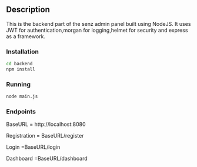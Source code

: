 ## Description
This is the backend part of the senz admin panel built using NodeJS.
It uses JWT for authentication,morgan for logging,helmet for security and express as a framework.

### Installation

```bash
cd backend
npm install
```

### Running

```bash
node main.js
```

### Endpoints

BaseURL = http://localhost:8080

Registration = BaseURL/register

Login        =BaseURL/login

Dashboard    =BaseURL/dashboard





